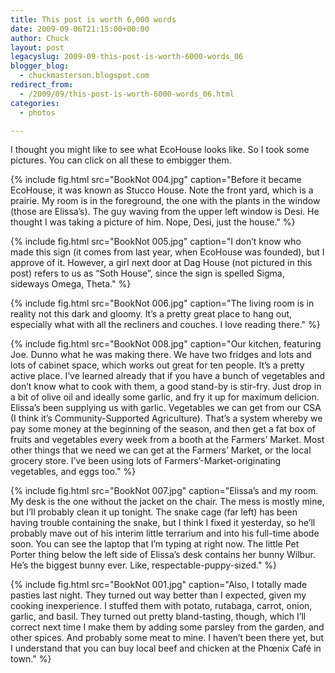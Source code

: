 ```yaml
---
title: This post is worth 6,000 words
date: 2009-09-06T21:15:00+00:00
author: Chuck
layout: post
legacyslug: 2009-09-this-post-is-worth-6000-words_06
blogger_blog:
  - chuckmasterson.blogspot.com
redirect_from:
  - /2009/09/this-post-is-worth-6000-words_06.html
categories:
  - photos

---
```


I thought you might like to see what EcoHouse looks like. So I took some
pictures. You can click on all these to embigger them.

{% include fig.html src="BookNot 004.jpg" caption="Before it became EcoHouse,
it was known as Stucco House. Note the front yard, which is a prairie. My room
is in the foreground, the one with the plants in the window (those are
Elissa’s). The guy waving from the upper left window is Desi. He thought I was
taking a picture of him. Nope, Desi, just the house." %} 


{% include fig.html src="BookNot 005.jpg" caption="I don’t know who made this
sign (it comes from last year, when EcoHouse was founded), but I approve of it.
However, a girl next door at Dag House (not pictured in this post) refers to us
as “Soth House”, since the sign is spelled Sigma, sideways Omega, Theta." %}


{% include fig.html src="BookNot 006.jpg" caption="The living room is in
reality not this dark and gloomy. It’s a pretty great place to hang out,
especially what with all the recliners and couches. I love reading there." %}


{% include fig.html src="BookNot 008.jpg" caption="Our kitchen, featuring Joe.
Dunno what he was making there. We have two fridges and lots and lots of
cabinet space, which works out great for ten people. It’s a pretty active
place. I’ve learned already that if you have a bunch of vegetables and don’t
know what to cook with them, a good stand-by is stir-fry.  Just drop in a bit
of olive oil and ideally some garlic, and fry it up for maximum delicion.
Elissa’s been supplying us with garlic. Vegetables we can get from our CSA (I
think it’s Community-Supported Agriculture). That’s a system whereby we pay
some money at the beginning of the season, and then get a fat box of fruits and
vegetables every week from a booth at the Farmers’ Market.  Most other things
that we need we can get at the Farmers’ Market, or the local grocery store.
I’ve been using lots of Farmers’-Market-originating vegetables, and eggs too." %}


{% include fig.html src="BookNot 007.jpg" caption="Elissa’s and my room. My
desk is the one without the jacket on the chair. The mess is mostly mine, but
I’ll probably clean it up tonight. The snake cage (far left) has been having
trouble containing the snake, but I think I fixed it yesterday, so he’ll
probably mave out of his interim little terrarium and into his full-time abode
soon. You can see the laptop that I’m typing at right now.  The little Pet
Porter thing below the left side of Elissa’s desk contains her bunny Wilbur.
He’s the biggest bunny ever. Like, respectable-puppy-sized." %}


{% include fig.html src="BookNot 001.jpg" caption="Also, I totally made pasties
last night. They turned out way better than I expected, given my cooking
inexperience. I stuffed them with potato, rutabaga, carrot, onion, garlic, and
basil. They turned out pretty bland-tasting, though, which I’ll correct next
time I make them by adding some parsley from the garden, and other spices. And
probably some meat to mine. I haven’t been there yet, but I understand that you
can buy local beef and chicken at the Phœnix Café in town." %}




